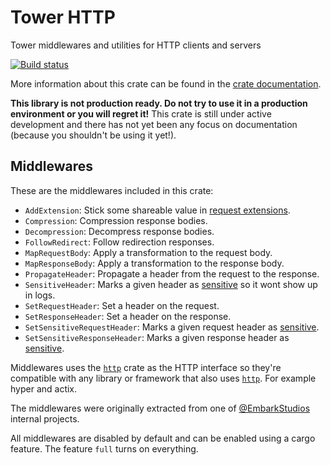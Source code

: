 # Tower HTTP

Tower middlewares and utilities for HTTP clients and servers

[![Build status](https://github.com/tower-rs/tower-http/workflows/CI/badge.svg)](https://github.com/tower-rs/tower-http/actions)

More information about this crate can be found in the [crate documentation][dox].

[dox]: https://tower-rs.github.io/tower-http/tower_http

**This library is not production ready. Do not try to use it in a production
environment or you will regret it!** This crate is still under active
development and there has not yet been any focus on documentation (because you
shouldn't be using it yet!).

## Middlewares

These are the middlewares included in this crate:

- `AddExtension`: Stick some shareable value in [request extensions].
- `Compression`: Compression response bodies.
- `Decompression`: Decompress response bodies.
- `FollowRedirect`: Follow redirection responses.
- `MapRequestBody`: Apply a transformation to the request body.
- `MapResponseBody`: Apply a transformation to the response body.
- `PropagateHeader`: Propagate a header from the request to the response.
- `SensitiveHeader`: Marks a given header as [sensitive] so it wont show up in logs.
- `SetRequestHeader`: Set a header on the request.
- `SetResponseHeader`: Set a header on the response.
- `SetSensitiveRequestHeader`: Marks a given request header as [sensitive].
- `SetSensitiveResponseHeader`: Marks a given response header as [sensitive].

Middlewares uses the [`http`] crate as the HTTP interface so they're compatible with any library or framework that also uses [`http`]. For example hyper and actix.

The middlewares were originally extracted from one of [@EmbarkStudios] internal projects.

All middlewares are disabled by default and can be enabled using a cargo feature. The feature `full` turns on everything.

[`http`]: https://crates.io/crates/http
[@EmbarkStudios]: https://github.com/EmbarkStudios
[sensitive]: https://docs.rs/http/latest/http/header/struct.HeaderValue.html#method.set_sensitive
[request extensions]: https://docs.rs/http/latest/http/struct.Extensions.html
